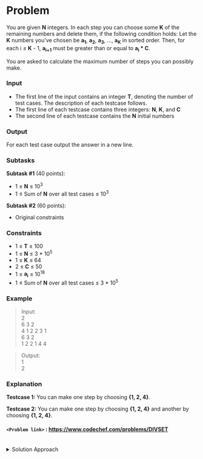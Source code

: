 # Problem
You are given **N** integers. In each step you can choose some **K** of the remaining numbers and delete them, if the following condition holds: Let the **K** numbers you've chosen be **a<sub>1</sub>**, **a<sub>2</sub>**, **a<sub>3</sub>**, ..., **a<sub>K</sub>** in sorted order. Then, for each i ≤ **K** - 1, **a<sub>i+1</sub>** must be greater than or equal to **a<sub>i</sub> \* C**.

You are asked to calculate the maximum number of steps you can possibly make.

### Input

*   The first line of the input contains an integer **T**, denoting the number of test cases. The description of each testcase follows.
*   The first line of each testcase contains three integers: **N**, **K**, and **C**
*   The second line of each testcase contains the **N** initial numbers

### Output

For each test case output the answer in a new line.

### Subtasks

**Subtask #1** (40 points):

*   1 ≤ **N** ≤ 10<sup>3</sup>
*   1 ≤ Sum of **N** over all test cases ≤ 10<sup>3</sup>

**Subtask #2** (60 points):

*   Original constraints

### Constraints

*   1 ≤ **T** ≤ 100
*   1 ≤ **N** ≤ 3 \* 10<sup>5</sup>
*   1 ≤ **K** ≤ 64
*   2 ≤ **C** ≤ 50
*   1 ≤ **a<sub>i</sub>** ≤ 10<sup>18</sup>
*   1 ≤ Sum of **N** over all test cases ≤ 3 \* 10<sup>5</sup>

### Example
>Input:<br/>
2<br/>
6 3 2<br/>
4 1 2 2 3 1<br/>
6 3 2<br/>
1 2 2 1 4 4<br/>

>Output:<br/>
1<br/>
2<br/>

### Explanation
**Testcase 1:** You can make one step by choosing **{1, 2, 4}**.

**Testcase 2:** You can make one step by choosing **{1, 2, 4}** and another by choosing **{1, 2, 4}**.

#### `<Problem link>` : <https://www.codechef.com/problems/DIVSET>
<br/>
<details>
  <summary>Solution Approach</summary>
  
  ######
  The basic idea is to binary search in the range of all possible values and find the maximum.

In each iteration of binary search we will check if we can make `x = mid = low + (high-low)/2` valid sets. We will use a eval function which tells us if we are able to form x number of valid sets.

We make use of two arrays:
- last[x], which stores last element of each set as we only need the last element for deciding the inclusion - exclusion of other elements in the set
- count[x], which stores the count of elements in set.

We sort the array in increasing order. If there is no element in the set or if the (current element) `a[i] >= last[index]*c` (last element of the set multiplied by c) then we will include a[i] in our set represented by index. If not then we will simply ignore the element as it cannot be included in any of the sets.

The reason why this works is at every iteration we choose the minimum value for index and hence last[index]<=last[index+1]<=.....last[x] i.e last is in increasing order (when count[i] is same for all i: (index....x)). Hence if a[i] cannot be included in a set represented by index as it is smaller than last[index]\*c then it will be smaller for all last[i]\*c where i: (index+1, x) and hence cannot be included in any set.

Each time we add an element to the set we increment count[index] and when `count[index] >= k` then we increment the valid_sets counter. When `valid_sets==x` we return true.
   
  ### References
  
  >https://discuss.codechef.com/problems/DIVSET<br/>
  
</details>
